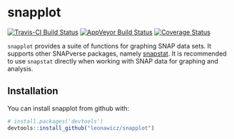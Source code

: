 
<!-- README.md is generated from README.Rmd. Please edit that file -->
snapplot
========

[![Travis-CI Build Status](https://travis-ci.org/leonawicz/snapplot.svg?branch=master)](https://travis-ci.org/leonawicz/snapplot) [![AppVeyor Build Status](https://ci.appveyor.com/api/projects/status/github/leonawicz/snapplot?branch=master&svg=true)](https://ci.appveyor.com/project/leonawicz/snapplot) [![Coverage Status](https://img.shields.io/codecov/c/github/leonawicz/snapplot/master.svg)](https://codecov.io/github/leonawicz/snapplot?branch=master)

`snapplot` provides a suite of functions for graphing SNAP data sets. It supports other SNAPverse packages, namely [snapstat](https://leonawicz.github.io/snapstat/). It is recommended to use `snapstat` directly when working with SNAP data for graphing and analysis.

Installation
------------

You can install snapplot from github with:

``` r
# install.packages('devtools')
devtools::install_github("leonawicz/snapplot")
```

